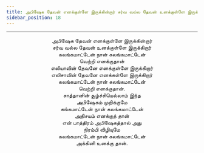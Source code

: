 ```yaml
---
title: அபிஷேக தேவன் எனக்குள்ளே இருக்கின்றார் சர்வ வல்ல தேவன் உனக்குள்ளே இருக்கிறார்
sidebar_position: 18
---
```


---
<center>
அபிஷேக தேவன் எனக்குள்ளே இருக்கின்றார்<br/>
சர்வ வல்ல தேவன் உனக்குள்ளே இருக்கிறார்<br/>
கலங்கமாட்டேன் நான் கலங்கமாட்டேன்<br/>
வெற்றி எனக்குதான்<br/>
எலியாவின் தேவனே எனக்குள்ளே இருக்கிறார்<br/>
எலிசாவின் தேவனே எனக்கள்ளே இருக்கிறார்<br/>
கலங்கமாட்டேன் நான் கலங்கமாட்டேன்<br/>
வெற்றி எனக்குதான்.<br/>
சாத்தானின் சூழ்ச்சியெல்லாம் இந்த<br/>
அபிஷேகம் முறிக்குமே<br/>
கங்கமாட்டேன் நான் கலங்கமாட்டேன்<br/>
அதிசயம் எனக்குத் தான்<br/>
என் பாத்திரம் அபிஷேகத்தால் அது<br/>
நிரம்பி விழியுமே<br/>
கலங்கமாட்டேன் நான் கலங்கமாட்டேன்<br/>
அக்கினி உனக்கு தான்.
</center>